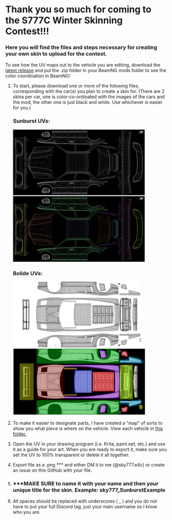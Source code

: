 # Thank you so much for coming to the S777C Winter Skinning Contest!!!
### Here you will find the files and steps necessary for creating your own skin to upload for the contest.
To see how the UV maps out to the vehicle you are editing, download the [latest release](<https://github.com/BuilderSky/BeamNG-Skin-Contest/releases/download/V1/skinmaps.zip>) and put the .zip folder in your BeamNG mods folder to see the color coordination in BeamNG!

1. To start, please download one or more of the folowing files, corresponding with the car(s) you plan to create a skin for. (There are 2 skins per car, one is color-co-ordinated with the images of the cars and the mod, the other one is just black and white. Use whichever is easier for you.)
    
    ### Sunburst UVs:

    [![B&W Sunburst UV](/assets/sunburstUVThumb.png)](/downloadUVs/Sunburst%20UV.png)
    [![Colored Sunburst UV](/assets/sunburstColoredUVThumb.png)](/downloadUVs/Sunburst%20Colored%20UV.png)

    ### Bolide UVs:

    [![B&W Bolide UV](/assets/bolideUVThumb.png)](/downloadUVs/Bolide%20UV.png)
    [![Colored Bolide UV](/assets/bolideColoredUVThumb.png)](/downloadUVs/Bolide%20Colored%20UV.png)

2. To make it easier to designate parts, I have created a "map" of sorts to show you what piece is where on the vehicle. View each vehicle in [this folder.](<mappedVehicles/>)
3. Open the UV in your drawing program (i.e. Krita, paint.net, etc.) and use it as a guide for your art. When you are ready to export it, make sure you set the UV to 100% transparent or delete it all together.
4. Export file as a .png *** and either DM it to me (@sky777.e4c) or create an issue on this GitHub with your file.
5. ### ***MAKE SURE to name it with your name and then your unique title for the skin. Example: sky777_SunburstExample
6. All spaces should be replaced with underscores ( _ ) and you do not have to put your full Discord tag, just your main username so I know who you are.
